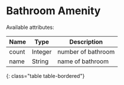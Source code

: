 # Bathroom Amenity

Available attributes:

Name  | Type       | Description
------|------------|------------
count | Integer    | number of bathroom
name  | String     | name of bathroom
{: class="table table-bordered"}
